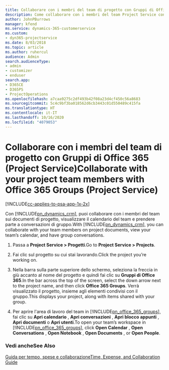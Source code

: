 ```yaml
---
title: Collaborare con i membri del team di progetto con Gruppi di Office 365
description: Come collaborare con i membri del team Project Service con Gruppi di Office 365
author: JohnPBurrows
manager: kfend
ms.service: dynamics-365-customerservice
ms.custom:
- dyn365-projectservice
ms.date: 8/03/2018
ms.topic: article
ms.author: ruhercul
audience: Admin
search.audienceType:
- admin
- customizer
- enduser
search.app:
- D365CE
- D365PS
- ProjectOperations
ms.openlocfilehash: a7caa9275c2df493b42f08a23d4cf450c56a8683
ms.sourcegitcommit: 5c4c9bf3ba018562d6cb3443c01d550489c415fa
ms.translationtype: HT
ms.contentlocale: it-IT
ms.lasthandoff: 10/16/2020
ms.locfileid: "4079053"
---
```

# <a name="collaborate-with-your-project-team-members-with-office-365-groups-project-service"></a><span data-ttu-id="9c35c-103">Collaborare con i membri del team di progetto con Gruppi di Office 365 (Project Service)</span><span class="sxs-lookup"><span data-stu-id="9c35c-103">Collaborate with your project team members with Office 365 Groups (Project Service)</span></span>

[!INCLUDE[cc-applies-to-psa-app-1x-2x](../includes/cc-applies-to-psa-app-1x-2x.md)]

<span data-ttu-id="9c35c-104">Con [!INCLUDE[pn_dynamics_crm](../includes/pn-dynamics-crm.md)], puoi collaborare con i membri del team sui documenti di progetto, visualizzare il calendario del team e prendere parte a conversazioni di gruppo.</span><span class="sxs-lookup"><span data-stu-id="9c35c-104">With [!INCLUDE[pn_dynamics_crm](../includes/pn-dynamics-crm.md)], you can collaborate with your team members on project documents, view your team’s calendar, and have group conversations.</span></span>  
  
1. <span data-ttu-id="9c35c-105">Passa a **Project Service > Progetti**.</span><span class="sxs-lookup"><span data-stu-id="9c35c-105">Go to **Project Service > Projects**.</span></span>  
  
2. <span data-ttu-id="9c35c-106">Fai clic sul progetto su cui stai lavorando.</span><span class="sxs-lookup"><span data-stu-id="9c35c-106">Click the project you’re working on.</span></span>  
  
3. <span data-ttu-id="9c35c-107">Nella barra sulla parte superiore dello schermo, seleziona la freccia in giù accanto al nome del progetto e quindi fai clic su **Gruppi di Office 365**.</span><span class="sxs-lookup"><span data-stu-id="9c35c-107">In the bar across the top of the screen, select the down arrow next to the project name, and then click **Office 365 Groups**.</span></span> <span data-ttu-id="9c35c-108">Verrà visualizzato il progetto, insieme agli elementi condivisi con il gruppo.</span><span class="sxs-lookup"><span data-stu-id="9c35c-108">This displays your project, along with items shared with your group.</span></span>  
  
4. <span data-ttu-id="9c35c-109">Per aprire l'area di lavoro del team in [!INCLUDE[pn_office_365_groups](../includes/pn-office-365-groups.md)], fai clic su **Apri calendario** , **Apri conversazioni** , **Apri blocco appunti** , **Apri documenti** o **Apri utenti**.</span><span class="sxs-lookup"><span data-stu-id="9c35c-109">To open your team’s workspace in [!INCLUDE[pn_office_365_groups](../includes/pn-office-365-groups.md)], click **Open Calendar** , **Open Conversations** , **Open Notebook** , **Open Documents** , or **Open People**.</span></span>  
  
### <a name="see-also"></a><span data-ttu-id="9c35c-110">Vedi anche</span><span class="sxs-lookup"><span data-stu-id="9c35c-110">See Also</span></span>  
 [<span data-ttu-id="9c35c-111">Guida per tempo, spese e collaborazione</span><span class="sxs-lookup"><span data-stu-id="9c35c-111">Time, Expense, and Collaboration Guide</span></span>](../psa/time-expense-collaboration-guide.md)
